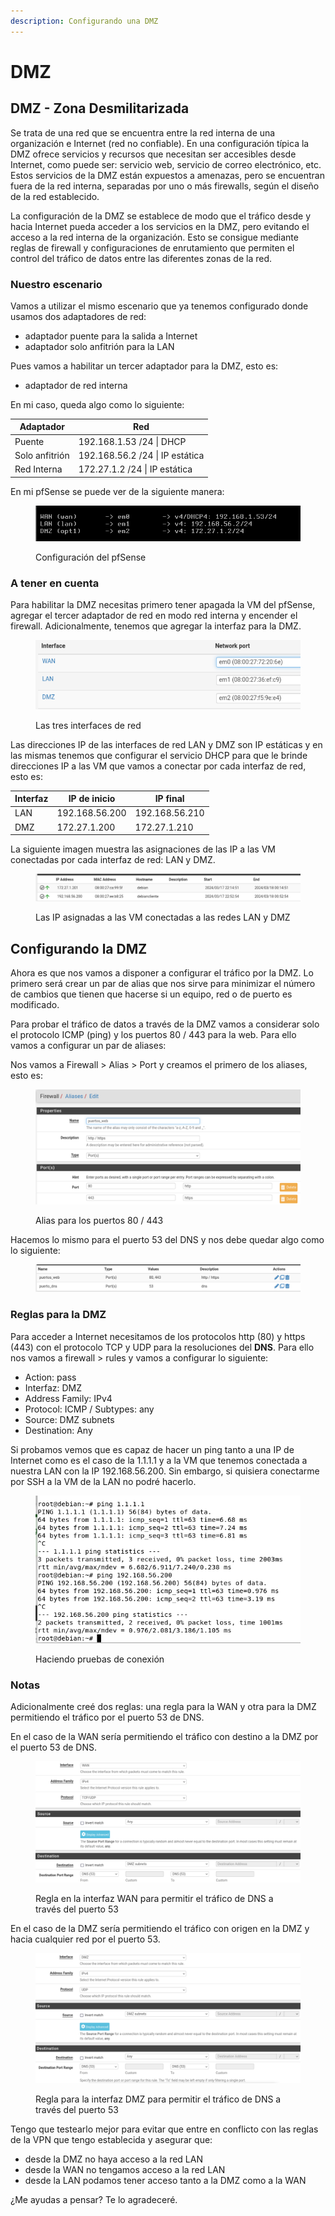```yaml
---
description: Configurando una DMZ
---
```


# DMZ

## DMZ -  Zona Desmilitarizada

Se trata de una red que se encuentra entre la red interna de una organización e Internet (red no confiable). En una configuración típica la DMZ ofrece servicios y recursos que necesitan ser accesibles desde Internet, como puede ser: servicio web, servicio de correo electrónico, etc. Estos servicios de la DMZ están expuestos a amenazas, pero se encuentran fuera de la red interna, separadas por uno o más firewalls, según el diseño de la red establecido.

La configuración de la DMZ se establece de modo que el tráfico desde y hacia Internet pueda acceder a los servicios en la DMZ, pero evitando el acceso a la red interna de la organización. Esto se consigue mediante reglas de firewall y configuraciones de enrutamiento que permiten el control  del tráfico de datos entre las diferentes zonas de la red.

### Nuestro escenario

Vamos a utilizar el mismo escenario que ya tenemos configurado donde usamos dos adaptadores de red:&#x20;

* adaptador puente para la salida a Internet
* adaptador solo anfitrión para la LAN

Pues vamos a habilitar un tercer adaptador para la DMZ, esto es:

* adaptador de red interna

En mi caso, queda algo como lo siguiente:

| Adaptador      | Red                             |
| -------------- | ------------------------------- |
| Puente         | 192.168.1.53 /24 \| DHCP        |
| Solo anfitrión | 192.168.56.2 /24 \| IP estática |
| Red Interna    | 172.27.1.2 /24 \| IP estática   |

En mi pfSense se puede ver de la siguiente manera:

<figure><img src="../../../../.gitbook/assets/image.png" alt=""><figcaption><p>Configuración del pfSense</p></figcaption></figure>

### A tener en cuenta

Para habilitar la DMZ necesitas primero tener apagada la VM del pfSense, agregar el tercer adaptador de red en modo red interna y encender el firewall. Adicionalmente, tenemos que agregar la interfaz para la DMZ.

<figure><img src="../../../../.gitbook/assets/image (1).png" alt=""><figcaption><p>Las tres interfaces de red</p></figcaption></figure>

Las direcciones IP de las interfaces de red LAN y DMZ son IP estáticas y en las mismas tenemos que configurar el servicio DHCP para que le brinde direcciones IP a las VM que vamos a conectar por cada interfaz de red, esto es:

| Interfaz | IP de inicio   | IP final       |
| -------- | -------------- | -------------- |
| LAN      | 192.168.56.200 | 192.168.56.210 |
| DMZ      | 172.27.1.200   | 172.27.1.210   |

La siguiente imagen muestra las asignaciones de las IP a las VM conectadas por cada interfaz de red: LAN y DMZ.

<figure><img src="../../../../.gitbook/assets/image (2).png" alt=""><figcaption><p>Las IP asignadas a las VM conectadas a las redes LAN y DMZ</p></figcaption></figure>

## Configurando la DMZ

Ahora es que nos vamos a disponer a configurar el tráfico por la DMZ. Lo primero será crear un par de alias que nos sirve para minimizar el número de cambios que tienen que hacerse si un equipo, red o de puerto es modificado.&#x20;

Para probar el tráfico de datos a través de la DMZ vamos a considerar solo el protocolo ICMP (ping) y los puertos 80 / 443 para la web. Para ello vamos a configurar un par de aliases:

Nos vamos a Firewall > Alias > Port y creamos el primero de los aliases, esto es:

<figure><img src="../../../../.gitbook/assets/image (4).png" alt=""><figcaption><p>Alias para los puertos 80 / 443 </p></figcaption></figure>

Hacemos lo mismo para el puerto 53 del DNS y nos debe quedar algo como lo siguiente:

<figure><img src="../../../../.gitbook/assets/image (3).png" alt=""><figcaption></figcaption></figure>

### Reglas para la DMZ

Para acceder a Internet necesitamos de los protocolos http (80) y https (443) con el protocolo TCP y UDP para la resoluciones del **DNS**. Para ello nos vamos a firewall > rules y vamos a configurar lo siguiente:

* Action: pass
* Interfaz: DMZ
* Address Family: IPv4
* Protocol: ICMP / Subtypes: any
* Source: DMZ subnets
* Destination: Any

Si probamos vemos que es capaz de hacer un ping tanto a una IP de Internet como es el caso de la 1.1.1.1 y a la VM que tenemos conectada a nuestra LAN con la IP 192.168.56.200. Sin embargo, si quisiera conectarme por SSH a la VM de la LAN no podré hacerlo.

<figure><img src="../../../../.gitbook/assets/image (6).png" alt=""><figcaption><p>Haciendo pruebas de conexión</p></figcaption></figure>

### Notas

Adicionalmente creé dos reglas: una regla para la WAN y otra para la DMZ permitiendo el tráfico por el puerto 53 de DNS.&#x20;

En el caso de la WAN sería permitiendo el tráfico con destino a la DMZ por el puerto 53 de DNS.

<figure><img src="../../../../.gitbook/assets/image (8).png" alt=""><figcaption><p>Regla en la interfaz WAN para permitir el tráfico de DNS a través del puerto 53</p></figcaption></figure>



En el caso de la  DMZ sería permitiendo el tráfico con origen en la DMZ y hacia cualquier red por el puerto 53.

<figure><img src="../../../../.gitbook/assets/image (9).png" alt=""><figcaption><p>Regla para la interfaz DMZ para permitir el tráfico de DNS a través del puerto 53</p></figcaption></figure>



Tengo que testearlo mejor para evitar que entre en conflicto con las reglas de la VPN que tengo establecida y asegurar que:

* desde la DMZ no haya acceso a la red LAN
* desde la WAN no tengamos acceso a la red LAN
* desde la LAN podamos tener acceso tanto a la DMZ como a la WAN

¿Me ayudas a pensar? Te lo agradeceré.
